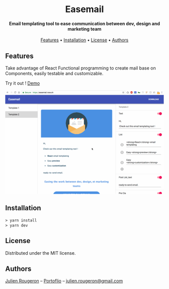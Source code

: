 <h1 align="center">
  Easemail
  <br>
</h1>

<h4 align="center">Email templating tool to ease communication between dev, design and marketing team</h4>

<p align="center">
  <a href="#features">Features</a> •
  <a href="#installation">Installation</a> •
  <a href="#license">License</a> •
  <a href="#authors">Authors</a>
</p>

## Features

Take advantage of React Functional programming to create mail base on Components, easily testable and customizable.

Try it out ! [Demo](https://easemail.now.sh)

<img src="https://github.com/julienR2/easemail/blob/master/public/assets/images/easemail.gif?raw=true" width="600" alt="Easemail demo">

## Installation

```
> yarn install
> yarn dev
```

## License

Distributed under the MIT license.

## Authors

[Julien Rougeron](https://github.com/julienr2) – [Portoflio](https://julienr2.github.io) – julien.rougeron@gmail.com
